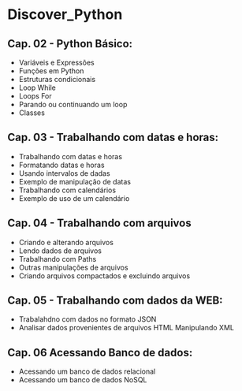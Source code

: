 # Discover_Python

## Cap. 02 - Python Básico:
- Variáveis e Expressões
- Funções em Python
- Estruturas condicionais
- Loop While
- Loops For
- Parando ou continuando um loop
- Classes


## Cap. 03 - Trabalhando com datas e horas:
- Trabalhando com datas e horas
- Formatando datas e horas
- Usando intervalos de dadas
- Exemplo de manipulação de datas
- Trabalhando com calendários
- Exemplo de uso de um calendário


## Cap. 04 - Trabalhando com arquivos
- Criando e alterando arquivos
- Lendo dados de arquivos
- Trabalhando com Paths
- Outras manipulações de arquivos
- Criando arquivos compactados e excluindo arquivos


## Cap. 05 - Trabalhando com dados da WEB:
- Trabalahdno com dados no formato JSON
- Analisar dados provenientes de arquivos HTML
Manipulando XML

## Cap. 06 Acessando Banco de dados:
- Acessando um banco de dados relacional
- Acessando um banco de dados NoSQL
